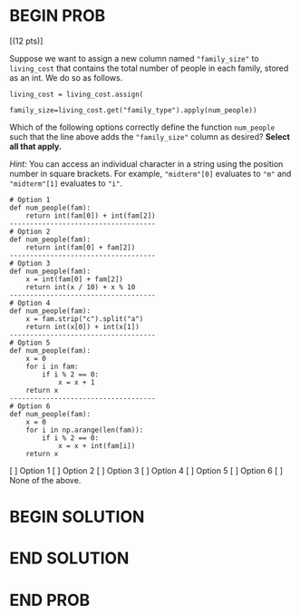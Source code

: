 # BEGIN PROB

\[(12 pts)\]

Suppose we want to assign a new column named `"family_size"` to
`living_cost` that contains the total number of people in each family,
stored as an int. We do so as follows.

    living_cost = living_cost.assign(
                  family_size=living_cost.get("family_type").apply(num_people))

Which of the following options correctly define the function
`num_people` such that the line above adds the `"family_size"` column as
desired? **Select all that apply.**

*Hint:* You can access an individual character in a string using the
position number in square brackets. For example, `"midterm"[0]`
evaluates to `"m"` and `"midterm"[1]` evaluates to `"i"`.

    # Option 1
    def num_people(fam): 
        return int(fam[0]) + int(fam[2])
    ------------------------------------
    # Option 2
    def num_people(fam):
        return int(fam[0] + fam[2])
    ------------------------------------
    # Option 3
    def num_people(fam):
        x = int(fam[0] + fam[2])
        return int(x / 10) + x % 10
    ------------------------------------
    # Option 4
    def num_people(fam):
        x = fam.strip("c").split("a")
        return int(x[0]) + int(x[1])
    ------------------------------------
    # Option 5
    def num_people(fam):
        x = 0
        for i in fam:
            if i % 2 == 0:
                x = x + 1
        return x
    ------------------------------------
    # Option 6
    def num_people(fam):
        x = 0
        for i in np.arange(len(fam)):
            if i % 2 == 0:
                x = x + int(fam[i])
        return x


[ ] Option 1
[ ] Option 2
[ ] Option 3
[ ] Option 4
[ ] Option 5
[ ] Option 6
[ ] None of the above.


# BEGIN SOLUTION

# END SOLUTION

# END PROB